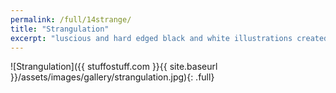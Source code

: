 ```yaml
---
permalink: /full/14strange/
title: "Strangulation"
excerpt: "luscious and hard edged black and white illustrations created using PaintTool SAI and Photoshop."
---
```


![Strangulation]({{ stuffostuff.com }}{{ site.baseurl }}/assets/images/gallery/strangulation.jpg){: .full}